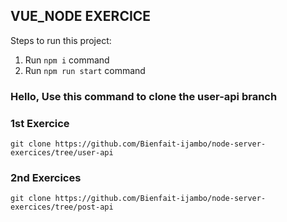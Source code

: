 


## VUE_NODE EXERCICE

Steps to run this project:

1. Run `npm i` command
3. Run `npm run start` command


### Hello, Use this command to clone the user-api branch 

### 1st Exercice

`git clone https://github.com/Bienfait-ijambo/node-server-exercices/tree/user-api`


### 2nd Exercices

`git clone https://github.com/Bienfait-ijambo/node-server-exercices/tree/post-api `